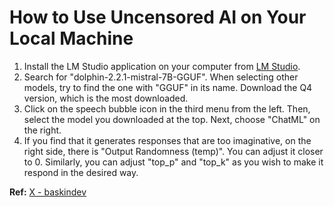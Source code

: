 # How to Use Uncensored AI on Your Local Machine

1. Install the LM Studio application on your computer from [LM Studio](https://lmstudio.ai).
2. Search for "dolphin-2.2.1-mistral-7B-GGUF". When selecting other models, try to find the one with "GGUF" in its name. Download the Q4 version, which is the most downloaded.
3. Click on the speech bubble icon in the third menu from the left. Then, select the model you downloaded at the top. Next, choose "ChatML" on the right.
4. If you find that it generates responses that are too imaginative, on the right side, there is "Output Randomness (temp)". You can adjust it closer to 0. Similarly, you can adjust "top_p" and "top_k" as you wish to make it respond in the desired way.

**Ref:** [X - baskindev](https://twitter.com/baskindev/status/1732764633478426658)
